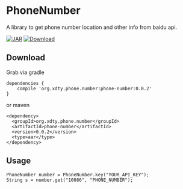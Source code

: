 # PhoneNumber
A library to get phone number location and other info from baidu api.

[![JAR](https://img.shields.io/maven-central/v/org.xdty.phone.number/phone-number.svg)](http://repo1.maven.org/maven2/org/xdty/phone/number/phone-number/0.0.2/phone-number-0.0.2.aar)
[ ![Download](https://api.bintray.com/packages/xdtianyu/maven/phone-number/images/download.svg) ](https://bintray.com/xdtianyu/maven/phone-number/_latestVersion)

## Download

Grab via gradle

```
dependencies {
    compile 'org.xdty.phone.number:phone-number:0.0.2'
}
```

or maven

```
<dependency>
  <groupId>org.xdty.phone.number</groupId>
  <artifactId>phone-number</artifactId>
  <version>0.0.2</version>
  <type>aar</type>
</dependency>
```

## Usage

```
PhoneNumber number = PhoneNumber.key("YOUR_API_KEY");
String s = number.get("10086", "PHONE_NUMBER");
```
